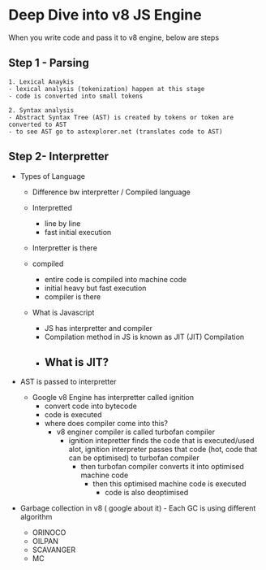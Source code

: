 # Deep Dive into v8 JS Engine

When you write code and pass it to v8 engine, below are steps

## Step 1 -  Parsing
    1. Lexical Anaykis
    - lexical analysis (tokenization) happen at this stage 
    - code is converted into small tokens

    2. Syntax analysis
    - Abstract Syntax Tree (AST) is created by tokens or token are converted to AST
    - to see AST go to astexplorer.net (translates code to AST)

## Step 2- Interpretter
- Types of Language
    - Difference bw interpretter / Compiled language
    - Interpretted
        - line by line 
        - fast initial execution
    - Interpretter is there
    
    - compiled
        - entire code is compiled into machine code 
        - initial heavy but fast execution
        - compiler is there

    - What is Javascript
        - JS has interpretter and compiler
        - Compilation method in JS is known as JIT (JIT) Compilation
        - What is JIT?
            - 
- AST is passed to interpretter
    - Google v8 Engine has interpretter  called ignition
        - convert code into bytecode
        - code is executed
        - where does compiler come into this?
            - v8 enginer compiler is called turbofan compiler
                - ignition intepretter finds the code that is executed/used alot, ignition interpreter passes that code (hot, code that can be optimised) to turbofan compiler
                    - then turbofan compiler converts it into optimised machine code
                        - then this optimised machine code is executed
                            - code is also deoptimised
                    
- Garbage collection in v8 ( google about it) - Each GC is using different algorithm
    - ORINOCO
    - OILPAN
    - SCAVANGER
    - MC 



